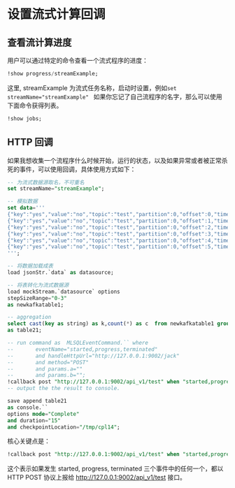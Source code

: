 # 设置流式计算回调

## 查看流计算进度
用户可以通过特定的命令查看一个流式程序的进度：

```sql
!show progress/streamExample;
```

这里, streamExample 为流式任务名称，启动时设置，例如```set streamName="streamExample" ```
如果你忘记了自己流程序的名字，那么可以使用下面命令获得列表。

```sql
!show jobs;
```

## HTTP 回调
如果我想收集一个流程序什么时候开始，运行的状态，以及如果异常或者被正常杀死的事件，可以使用回调，具体使用方式如下：

```sql
-- 为流式数据源取名，不可重名
set streamName="streamExample";

-- 模拟数据
set data='''
{"key":"yes","value":"no","topic":"test","partition":0,"offset":0,"timestamp":"2008-01-24 18:01:01.001","timestampType":0}
{"key":"yes","value":"no","topic":"test","partition":0,"offset":1,"timestamp":"2008-01-24 18:01:01.002","timestampType":0}
{"key":"yes","value":"no","topic":"test","partition":0,"offset":2,"timestamp":"2008-01-24 18:01:01.003","timestampType":0}
{"key":"yes","value":"no","topic":"test","partition":0,"offset":3,"timestamp":"2008-01-24 18:01:01.003","timestampType":0}
{"key":"yes","value":"no","topic":"test","partition":0,"offset":4,"timestamp":"2008-01-24 18:01:01.003","timestampType":0}
{"key":"yes","value":"no","topic":"test","partition":0,"offset":5,"timestamp":"2008-01-24 18:01:01.003","timestampType":0}
''';

-- 将数据加载成表
load jsonStr.`data` as datasource;

-- 将表转化为流式数据源
load mockStream.`datasource` options 
stepSizeRange="0-3"
as newkafkatable1;

-- aggregation 
select cast(key as string) as k,count(*) as c  from newkafkatable1 group by key
as table21;

-- run command as  MLSQLEventCommand.`` where
--       eventName="started,progress,terminated"
--       and handleHttpUrl="http://127.0.0.1:9002/jack"
--       and method="POST"
--       and params.a=""
--       and params.b="";
!callback post "http://127.0.0.1:9002/api_v1/test" when "started,progress,terminated";
-- output the the result to console.

save append table21  
as console.`` 
options mode="Complete"
and duration="15"
and checkpointLocation="/tmp/cpl14";
```
核心关键点是：

```sql
!callback post "http://127.0.0.1:9002/api_v1/test" when "started,progress,terminated";
```

这个表示如果发生 started, progress, terminated 三个事件中的任何一个，都以 HTTP POST 协议上报给 http://127.0.0.1:9002/api_v1/test 接口。
